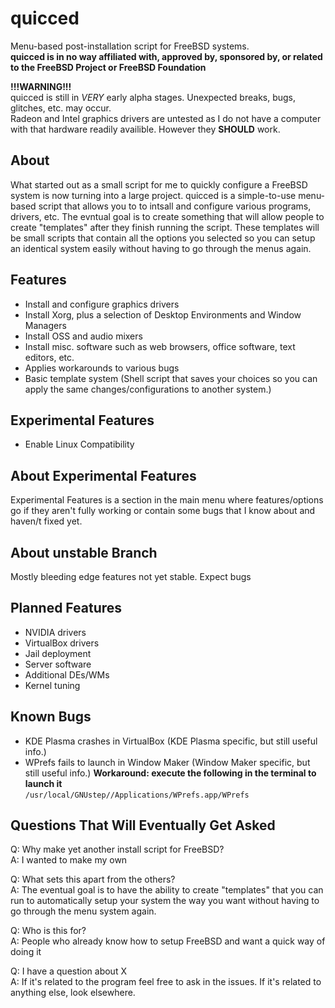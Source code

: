 # quicced
Menu-based post-installation script for FreeBSD systems.\
**quicced is in no way affiliated with, approved by, sponsored by, or related to the FreeBSD Project or FreeBSD Foundation**

**!!!WARNING!!!**\
quicced is still in *VERY* early alpha stages. Unexpected breaks, bugs, glitches, etc. may occur.\
Radeon and Intel graphics drivers are untested as I do not have a computer with that hardware readily availible. However they **SHOULD** work.

## About
What started out as a small script for me to quickly configure a FreeBSD system is now turning into a large project. quicced is a simple-to-use menu-based script that allows you to to intsall and configure various programs, drivers, etc. The evntual goal is to create something that will allow people to create "templates" after they finish running the script. These templates will be small scripts that contain all the options you selected so you can setup an identical system easily without having to go through the menus again.

## Features
- Install and configure graphics drivers
- Install Xorg, plus a selection of Desktop Environments and Window Managers
- Install OSS and audio mixers
- Install misc. software such as web browsers, office software, text editors, etc.
- Applies workarounds to various bugs
- Basic template system (Shell script that saves your choices so you can apply the same changes/configurations to another system.)

## Experimental Features
- Enable Linux Compatibility

## About Experimental Features
Experimental Features is a section in the main menu where features/options go if they aren't fully working or contain some bugs that I know about and haven/t fixed yet.

## About unstable Branch
Mostly bleeding edge features not yet stable. Expect bugs

## Planned Features
- NVIDIA drivers
- VirtualBox drivers
- Jail deployment
- Server software
- Additional DEs/WMs
- Kernel tuning

## Known Bugs
- KDE Plasma crashes in VirtualBox (KDE Plasma specific, but still useful info.)
- WPrefs fails to launch in Window Maker (Window Maker specific, but still useful info.) **Workaround: execute the following in the terminal to launch it**\
`/usr/local/GNUstep//Applications/WPrefs.app/WPrefs`

## Questions That Will Eventually Get Asked
Q: Why make yet another install script for FreeBSD?\
A: I wanted to make my own

Q: What sets this apart from the others?\
A: The eventual goal is to have the ability to create "templates" that you can run to automatically setup your system the way you want without having to go through the menu system again.

Q: Who is this for?\
A: People who already know how to setup FreeBSD and want a quick way of doing it

Q: I have a question about X\
A: If it's related to the program feel free to ask in the issues. If it's related to anything else, look elsewhere.
